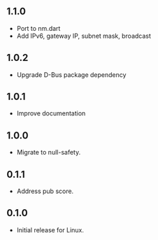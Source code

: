 ## 1.1.0

- Port to nm.dart
- Add IPv6, gateway IP, subnet mask, broadcast

## 1.0.2

- Upgrade D-Bus package dependency

## 1.0.1

- Improve documentation

## 1.0.0

- Migrate to null-safety.

## 0.1.1

- Address pub score.

## 0.1.0

- Initial release for Linux.
